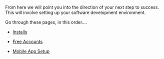 
From here we will point you into the direction of your next step to success.  
This will involve setting up your software development environment.  


Go through these pages, in this order....  

- [Installs](https://github.com/reactivize/reactivizer/wiki/Installs)  

- [Free Accounts](https://github.com/reactivize/reactivizer/wiki/Free-Accounts)  

- [Mobile App Setup](https://github.com/reactivize/reactivizer/wiki/Mobile-App-Setup)  
